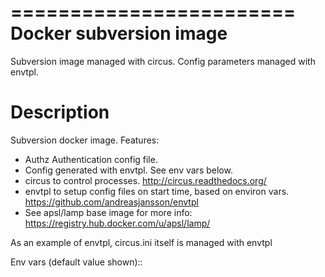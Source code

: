 ========================
Docker subversion image 
========================

Subversion image managed with circus. Config parameters managed with envtpl. 

Description
===========

Subversion docker image. Features:

* Authz Authentication config file.
* Config generated with envtpl. See env vars below.
* circus to control processes. http://circus.readthedocs.org/
* envtpl to setup config files on start time, based on environ vars. https://github.com/andreasjansson/envtpl
* See apsl/lamp base image for more info: https://registry.hub.docker.com/u/apsl/lamp/

As an example of envtpl, circus.ini itself is managed with envtpl

Env vars (default value shown)::

